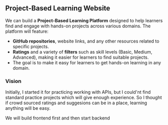 
## Project-Based Learning Website

We can build a **Project-Based Learning Platform** designed to help learners find and engage with hands-on projects across various domains. The platform will feature:

- **GitHub repositories**, website links, and any other resources related to specific projects.
- **Ratings** and a variety of **filters** such as skill levels (Basic, Medium, Advanced), making it easier for learners to find suitable projects.
- The goal is to make it easy for learners to get hands-on learning in any domain.

### Vision
Initially, I started it for practicing working with APIs, but I could'nt find standard practice projects which will give enough experience. So I thought if crowd sourced ratings and suggesions can be in a place, learning anything will be easy.

We will build frontend first and then start backend